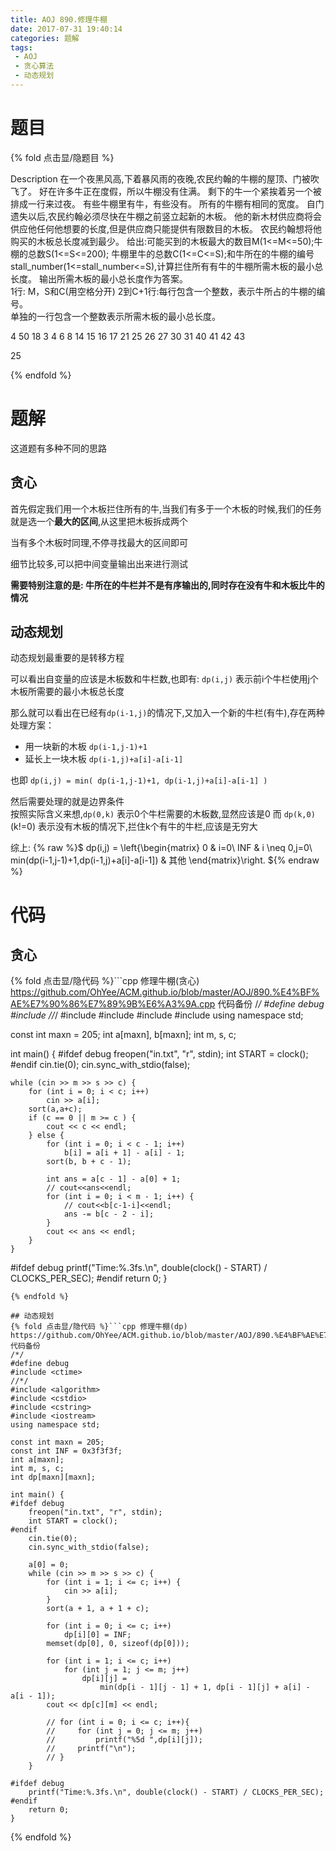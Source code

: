 ```yaml
---
title: AOJ 890.修理牛棚
date: 2017-07-31 19:40:14
categories: 题解
tags:
 - AOJ
 - 贪心算法
 - 动态规划
---
```


# 题目

{% fold 点击显/隐题目 %}
<div class="oj"><div class="part" title="Description">
Description
在一个夜黑风高,下着暴风雨的夜晚,农民约翰的牛棚的屋顶、门被吹飞了。 好在许多牛正在度假，所以牛棚没有住满。 剩下的牛一个紧挨着另一个被排成一行来过夜。 有些牛棚里有牛，有些没有。 所有的牛棚有相同的宽度。 自门遗失以后,农民约翰必须尽快在牛棚之前竖立起新的木板。 他的新木材供应商将会供应他任何他想要的长度,但是供应商只能提供有限数目的木板。 农民约翰想将他购买的木板总长度减到最少。 
给出:可能买到的木板最大的数目M(1<=M<=50);牛棚的总数S(1<=S<=200); 牛棚里牛的总数C(1<=C<=S);和牛所在的牛棚的编号stall_number(1<=stall_number<=S),计算拦住所有有牛的牛棚所需木板的最小总长度。 输出所需木板的最小总长度作为答案。

</div><div class="part" title="Input">
1行: M，S和C(用空格分开) 
2到C+1行:每行包含一个整数，表示牛所占的牛棚的编号。

</div><div class="part" title="Output">
单独的一行包含一个整数表示所需木板的最小总长度。

</div><div class="samp"><div class="clear"></div><div class="input part" title="Sample Input">

4 50 18
3
4
6
8
14
15
16
17
21
25
26
27
30
31
40
41
42
43

</div><div class="output part" title="Sample Output">

25

</div><div class="clear"></div></div></div>
{% endfold %}

<!--more-->
# 题解

这道题有多种不同的思路

## 贪心
首先假定我们用一个木板拦住所有的牛,当我们有多于一个木板的时候,我们的任务就是选一个**最大的区间**,从这里把木板拆成两个  

当有多个木板时同理,不停寻找最大的区间即可  

细节比较多,可以把中间变量输出出来进行测试  

**需要特别注意的是: 牛所在的牛栏并不是有序输出的,同时存在没有牛和木板比牛的情况**  

## 动态规划
动态规划最重要的是转移方程  

可以看出自变量的应该是木板数和牛栏数,也即有:
`dp(i,j)` 表示前i个牛栏使用j个木板所需要的最小木板总长度  

那么就可以看出在已经有`dp(i-1,j)`的情况下,又加入一个新的牛栏(有牛),存在两种处理方案：
- 用一块新的木板 `dp(i-1,j-1)+1`
- 延长上一块木板 `dp(i-1,j)+a[i]-a[i-1]`

也即 `dp(i,j) = min( dp(i-1,j-1)+1, dp(i-1,j)+a[i]-a[i-1] )`

然后需要处理的就是边界条件  
按照实际含义来想,`dp(0,k)` 表示0个牛栏需要的木板数,显然应该是0
而 `dp(k,0)` (k!=0) 表示没有木板的情况下,拦住k个有牛的牛栏,应该是无穷大  

综上:
{% raw %}$
dp(i,j) = \left\{\begin{matrix}
            0                                           & i=0\\ 
            INF                                         & i \neq 0,j=0\\
            min(dp(i-1,j-1)+1,dp(i-1,j)+a[i]-a[i-1])    & 其他
            \end{matrix}\right.
${% endraw %}

# 代码
## 贪心
{% fold 点击显/隐代码 %}```cpp 修理牛棚(贪心) https://github.com/OhYee/ACM.github.io/blob/master/AOJ/890.%E4%BF%AE%E7%90%86%E7%89%9B%E6%A3%9A.cpp 代码备份
/*/
#define debug
#include <ctime>
//*/
#include <algorithm>
#include <cstdio>
#include <cstring>
#include <iostream>
using namespace std;

const int maxn = 205;
int a[maxn], b[maxn];
int m, s, c;

int main() {
#ifdef debug
    freopen("in.txt", "r", stdin);
    int START = clock();
#endif
    cin.tie(0);
    cin.sync_with_stdio(false);

    while (cin >> m >> s >> c) {
        for (int i = 0; i < c; i++)
            cin >> a[i];
        sort(a,a+c);
        if (c == 0 || m >= c ) {
            cout << c << endl;
        } else {
            for (int i = 0; i < c - 1; i++)
                b[i] = a[i + 1] - a[i] - 1;
            sort(b, b + c - 1);

            int ans = a[c - 1] - a[0] + 1;
            // cout<<ans<<endl;
            for (int i = 0; i < m - 1; i++) {
                // cout<<b[c-1-i]<<endl;
                ans -= b[c - 2 - i];
            }
            cout << ans << endl;
        }
    }

#ifdef debug
    printf("Time:%.3fs.\n", double(clock() - START) / CLOCKS_PER_SEC);
#endif
    return 0;
}
```
{% endfold %}

## 动态规划
{% fold 点击显/隐代码 %}```cpp 修理牛棚(dp) https://github.com/OhYee/ACM.github.io/blob/master/AOJ/890.%E4%BF%AE%E7%90%86%E7%89%9B%E6%A3%9A_dp.cpp 代码备份
/*/
#define debug
#include <ctime>
//*/
#include <algorithm>
#include <cstdio>
#include <cstring>
#include <iostream>
using namespace std;

const int maxn = 205;
const int INF = 0x3f3f3f;
int a[maxn];
int m, s, c;
int dp[maxn][maxn];

int main() {
#ifdef debug
    freopen("in.txt", "r", stdin);
    int START = clock();
#endif
    cin.tie(0);
    cin.sync_with_stdio(false);

    a[0] = 0;
    while (cin >> m >> s >> c) {
        for (int i = 1; i <= c; i++) {
            cin >> a[i];
        }
        sort(a + 1, a + 1 + c);

        for (int i = 0; i <= c; i++)
            dp[i][0] = INF;
        memset(dp[0], 0, sizeof(dp[0]));

        for (int i = 1; i <= c; i++)
            for (int j = 1; j <= m; j++)
                dp[i][j] =
                    min(dp[i - 1][j - 1] + 1, dp[i - 1][j] + a[i] - a[i - 1]);
        cout << dp[c][m] << endl;

        // for (int i = 0; i <= c; i++){
        //     for (int j = 0; j <= m; j++)
        //         printf("%5d ",dp[i][j]);
        //     printf("\n");
        // }
    }

#ifdef debug
    printf("Time:%.3fs.\n", double(clock() - START) / CLOCKS_PER_SEC);
#endif
    return 0;
}
```
{% endfold %}